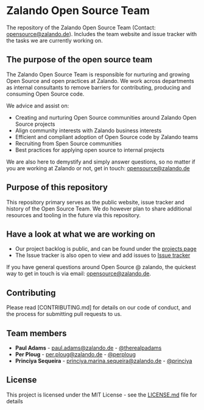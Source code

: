 # Zalando Open Source Team 

The repository of the Zalando Open Source Team (Contact: opensource@zalando.de). Includes the team website and issue tracker with the tasks we are currently working on.


## The purpose of the open source team
The Zalando Open Source Team is responsible for nurturing and growing Open Source and open practices at Zalando. 
We work across departments as internal consultants to remove barriers for contributing, producing and consuming Open
Source code. 

We advice and assist on:

- Creating and nurturing Open Source communities around Zalando Open Source projects
- Align community interests with Zalando business interests
- Efficient and compliant adoption of Open Source code by Zalando teams
- Recruiting from Spen Source communities 
- Best practices for applying open source to internal projects

We are also here to demystify and simply answer questions, so no matter if you are working at Zalando or not, get in touch: opensource@zalando.de

## Purpose of this repository
This repository primary serves as the public website, issue tracker and history of the Open Source Team. We do however plan to share additional resources and tooling in the future via this repository.

## Have a look at what we are working on 

- Our project backlog is public, and can be found under the [projects page](https://github.com/zalando/ost/projects/1) 
- The Issue tracker is also open to view and add issues to [Issue tracker](https://github.com/zalando/ost/issues)

If you have general questions around Open Source @ zalando, the quickest way to get in touch is via email: opensource@zalando.de.

## Contributing

Please read [CONTRIBUTING.md] for details on our code of conduct, and the process for submitting pull requests to us.

## Team members

* **Paul Adams** - paul.adams@zalando.de - [@therealpadams](https://github.com/therealpadams)
* **Per Ploug** - per.ploug@zalando.de - [@perploug](https://github.com/perploug)
* **Princiya Sequeira** - princiya.marina.sequeira@zalando.de  - [@princiya](https://github.com/princiya)


## License

This project is licensed under the MIT License - see the [LICENSE.md](LICENSE.md) file for details
